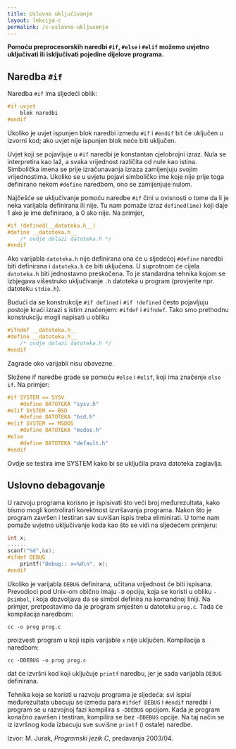 ```yaml
---
title: Uslovno uključivanje
layout: lekcija-c
permalink: /c-uslovno-ukljucenje
---
```


**Pomoću preprocesorskih naredbi `#if`, `#else` i `#elif` možemo uvjetno uključivati ili isključivati pojedine dijelove programa.**

## Naredba `#if`

Naredba `#if` ima sljedeći oblik:

```c
#if uvjet
    blok naredbi
#endif
```

Ukoliko je uvjet ispunjen blok naredbi izmedu `#if` i `#endif` bit će uključen u izvorni kod; ako uvjet nije ispunjen blok neće biti uključen.

Uvjet koji se pojavljuje u `#if` naredbi je konstantan cjelobrojni izraz. Nula se interpretira kao laž, a svaka vrijednost različita od nule kao istina. Simbolička imena se prije izračunavanja izraza zamijenjuju svojim vrijednostima. Ukoliko se u uvjetu pojavi simboličko ime koje nije prije toga definirano nekom `#define` naredbom, ono se zamijenjuje nulom.

Najčešće se uključivanje pomoću naredbe `#if` čini u ovisnosti o tome da li je neka varijabla definirana ili nije. Tu nam pomaže izraz `defined(ime)` koji daje 1 ako je ime definirano, a 0 ako nije. Na primjer,

```c
#if !defined(__datoteka.h__)
#define __datoteka.h__
    /* ovdje dolazi datoteka.h */
#endif
```

Ako varijabla `datoteka.h` nije definirana ona će u sljedećoj `#define` naredbi biti definirana i `datoteka.h` će biti uključena. U suprotnom će cijela `datoteka.h` biti jednostavno preskočena. To je standardna tehnika kojom se izbjegava višestruko uključivanje `.h` datoteka u program (provjerite npr. datoteku `stdio.h`).

Budući da se konstrukcije `#if defined` i `#if !defined` često pojavljuju postoje kraći izrazi s istim značenjem: `#ifdef` i `#ifndef`. Tako smo prethodnu konstrukciju mogli napisati u obliku

```c
#ifndef __datoteka.h__
#define __datoteka.h__
    /* ovdje dolazi datoteka.h */
#endif
```

Zagrade oko varijabli nisu obavezne.

Složene if naredbe grade se pomoću `#else` i `#elif`, koji ima značenje `else if`. Na primjer:

```c
#if SYSTEM == SYSV
    #define DATOTEKA "sysv.h"
#elif SYSTEM == BSD
    #define DATOTEKA "bsd.h"
#elif SYSTEM == MSDOS
    #define DATOTEKA "msdos.h"
#else
    #define DATOTEKA "default.h"
#endif
```

Ovdje se testira ime SYSTEM kako bi se uključila prava datoteka zaglavlja.

## Uslovno debagovanje

U razvoju programa korisno je ispisivati što veći broj međurezultata, kako bismo mogli kontrolirati korektnost izvršavanja programa. Nakon što je program završen i testiran sav suvišan ispis treba eliminirati. U tome nam pomaže uvjetno uključivanje koda kao što se vidi na sljedećem primjeru:

```c
int x;
......
scanf("%d",&x);
#ifdef DEBUG
    printf("Debug:: x=%d\n", x);
#endif
```

Ukoliko je varijabla `DEBUG` definirana, učitana vrijednost će biti ispisana. Prevodioci pod Unix-om obično imaju `-D` opciju, koja se koristi u obliku `-Dsimbol`, i koja dozvoljava da se simbol definira na komandnoj liniji. Na primjer, pretpostavimo da je program smješten u datoteku `prog.c`. Tada će kompilacija naredbom:

```
cc -o prog prog.c
```

proizvesti program u koji ispis varijable `x` nije uključen. Kompilacija s naredbom:

```
cc -DDEBUG -o prog prog.c
```

dat će izvršni kod koji uključuje `printf` naredbu, jer je sada varijabla `DEBUG` definirana.

Tehnika koja se koristi u razvoju programa je sljedeća: svi ispisi međurezultata ubacuju se izmedu para `#ifdef DEBUG` i `#endif` naredbi i program se u razvojnoj fazi kompilira s `-DDEBUG` opcijom. Kada je program konačno završen i testiran, kompilira se bez `-DDEBUG` opcije. Na taj način se iz izvršnog koda izbacuju sve suvišne `printf` (i ostale) naredbe.


Izvor: M. Jurak, *Programski jezik C*, predavanja 2003/04.
